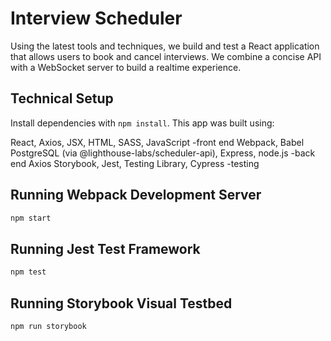 # Interview Scheduler
Using the latest tools and techniques, we build and test a React application that allows users to book and cancel interviews. We combine a concise API with a WebSocket server to build a realtime experience.
## Technical Setup

Install dependencies with `npm install`.
This app was built using:

React, Axios, JSX, HTML, SASS, JavaScript -front end
Webpack, Babel
PostgreSQL (via @lighthouse-labs/scheduler-api), Express, node.js -back end
Axios
Storybook, Jest, Testing Library, Cypress -testing

## Running Webpack Development Server

```sh
npm start
```

## Running Jest Test Framework

```sh
npm test
```

## Running Storybook Visual Testbed

```sh
npm run storybook
```
